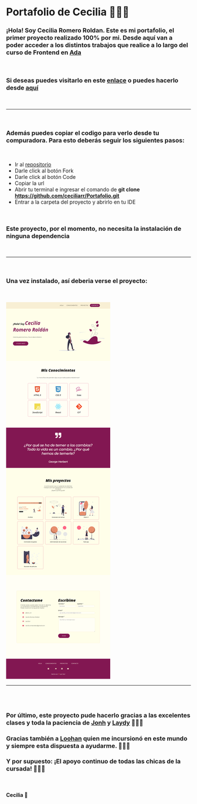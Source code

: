 # Portafolio de Cecilia 🙋🏻‍♀️

### ¡Hola! Soy Cecilia Romero Roldan. Este es mi portafolio, el primer proyecto realizado 100% por mi. Desde aquí van a poder acceder a los distintos trabajos que realice a lo largo del curso de Frontend en [Ada](https://adaitw.org/)

<br>

### Si deseas puedes visitarlo en este [enlace](https://ceciliarr.github.io/Portafolio/) o puedes hacerlo desde [aquí](https://hungry-engelbart-3a0e24.netlify.app/)

<br>

***
<br>

### Además puedes copiar el codigo para verlo desde tu compuradora. Para esto deberás seguir los siguientes pasos: 

<br>

  - Ir al [repositorio](https://github.com/ceciliarr/Portafolio)  
  - Darle click al botón Fork 
  - Darle click al botón Code
  - Copiar la url
  - Abrir tu terminal e ingresar el comando de **git clone <https://github.com/ceciliarr/Portafolio.git>**
  - Entrar a la carpeta del proyecto y abrirlo en tu IDE

  <br>

  ### Este proyecto, por el momento, no necesita la instalación de ninguna dependencia

  <br>

  ***
  <br>

  ### Una vez instalado, así deberia verse el proyecto: 

  <br> 

  ![imagen](./img/screen.png)

***
<br>
<br>

### Por último, este proyecto pude hacerlo gracias a las excelentes clases y toda la paciencia de [Jonh](https://github.com/Jonhks) y [Laydy](https://github.com/leydyk93/) 🧙🏻‍♂️ 
### Gracias también a [Loohan](https://github.com/LoohanZero) quien me incursionó en este mundo y siempre esta dispuesta a ayudarme. 🧙🏻‍♀️
### Y por supuesto: ¡El apoyo continuo de todas las chicas de la cursada! 💆🏻‍♀️

<br>

#### Cecilia 💜




